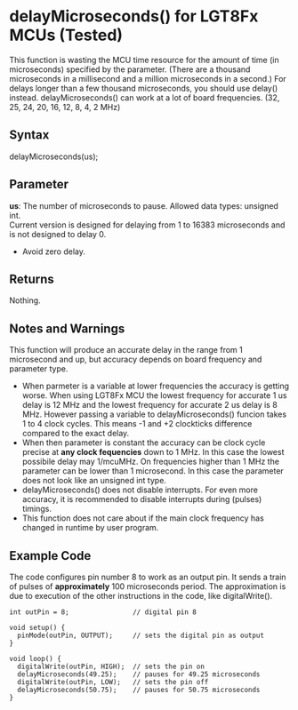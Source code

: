 # delayMicroseconds() for LGT8Fx MCUs (Tested)

This function is wasting the MCU time resource for the amount of time (in microseconds) specified by the parameter. (There are a thousand microseconds in a millisecond and a million microseconds in a second.) 
For delays longer than a few thousand microseconds, you should use delay() instead.
delayMicroseconds() can work at a lot of board frequencies. (32, 25, 24, 20, 16, 12, 8, 4, 2 MHz)

## Syntax

delayMicroseconds(us);
	
## Parameter

<b>us</b>: The number of microseconds to pause. Allowed data types: unsigned int. <br>
    Current version is designed for delaying from 1 to 16383 microseconds and is not designed to delay 0.
- Avoid zero delay.

## Returns

Nothing.

## Notes and Warnings

This function will produce an accurate delay in the range from 1 microsecond and up, but accuracy depends on board frequency and parameter type.
- When parmeter is a variable at lower frequencies the accuracy is getting worse. When using LGT8Fx MCU the lowest frequency for accurate 1 us delay is 12 MHz and the lowest frequency for accurate 2 us delay is 8 MHz. However passing a variable to delayMicroseconds() funcion takes 1 to 4 clock cycles. This means -1 and +2 clockticks difference compared to the exact delay.
- When then parameter is constant the accuracy can be clock cycle precise at <b>any clock fequencies</b> down to 1 MHz. In this case the lowest possibile delay may 1/mcuMHz. On frequencies higher than 1 MHz the parameter can be lower than 1 microsecond. In this case the parameter does not look like an unsigned int type.
- delayMicroseconds() does not disable interrupts. For even more accuracy, it is recommended to disable interrupts during (pulses) timings.
- This function does not care about if the main clock frequency has changed in runtime by user program.

## Example Code

The code configures pin number 8 to work as an output pin. It sends a train of pulses of <b>approximately</b> 100 microseconds period.
The approximation is due to execution of the other instructions in the code, like digitalWrite().

```
int outPin = 8;                // digital pin 8

void setup() {
  pinMode(outPin, OUTPUT);     // sets the digital pin as output
}

void loop() {
  digitalWrite(outPin, HIGH);  // sets the pin on
  delayMicroseconds(49.25);    // pauses for 49.25 microseconds
  digitalWrite(outPin, LOW);   // sets the pin off
  delayMicroseconds(50.75);    // pauses for 50.75 microseconds
}
```
